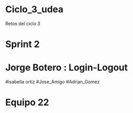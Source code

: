 # Ciclo_3_udea
Retos del ciclo 3
# Sprint 2
# Jorge Botero : Login-Logout
#isabella ortiz
#Jose_Amigo
#Adrian_Gomez
# Equipo 22
